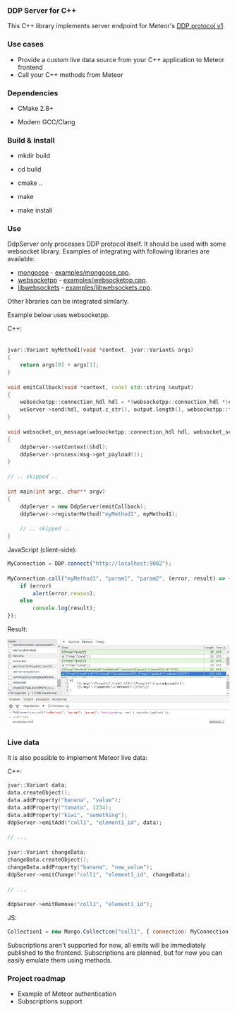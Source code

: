 ### DDP Server for C++

This C++ library implements server endpoint for Meteor's [DDP protocol v1](https://github.com/meteor/meteor/blob/devel/packages/ddp/DDP.md).

### Use cases

- Provide a custom live data source from your C++ application to Meteor frontend
- Call your C++ methods from Meteor

### Dependencies

  * CMake 2.8+

  * Modern GCC/Clang

### Build & install

  * mkdir build

  * cd build

  * cmake ..

  * make

  * make install

### Use

DdpServer only processes DDP protocol itself. It should be used with some websocket library. Examples of integrating with following libraries are available:
 - [mongoose](https://github.com/cesanta/mongoose) - [examples/mongoose.cpp](https://github.com/andrei-markeev/ddpserver/blob/master/examples/mongoose.cpp).
 - [websocketpp](https://github.com/zaphoyd/websocketpp) - [examples/websocketpp.cpp](https://github.com/andrei-markeev/ddpserver/blob/master/examples/websocketpp.cpp).
 - [libwebsockets](https://libwebsockets.org) - [examples/libwebsockets.cpp](https://github.com/andrei-markeev/ddpserver/blob/master/examples/libwebsockets.cpp).

Other libraries can be integrated similarly.

Example below uses websocketpp.

C++:

```cpp

jvar::Variant myMethod1(void *context, jvar::Variant& args)
{
	return args[0] + args[1];
}

void emitCallback(void *context, const std::string &output)
{
    websocketpp::connection_hdl hdl = *(websocketpp::connection_hdl *)context;
    wsServer->send(hdl, output.c_str(), output.length(), websocketpp::frame::opcode::text);
}

void websocket_on_message(websocketpp::connection_hdl hdl, websocket_server::message_ptr msg)
{
    ddpServer->setContext(&hdl);
    ddpServer->process(msg->get_payload());
}

// .. skipped ..

int main(int argc, char** argv)
{
	ddpServer = new DdpServer(emitCallback);
	ddpServer->registerMethod("myMethod1", myMethod1);

	// .. skipped ..
}

```

JavaScript (client-side):

```javascript
MyConnection = DDP.connect("http://localhost:9002");

MyConnection.call("myMethod1", "param1", "param2", (error, result) => {
	if (error)
		alert(error.reason);
	else
		console.log(result);
});

```

Result:

![screenshot](https://github.com/andrei-markeev/ddpserver/blob/master/examples/websocketpp.png)

### Live data

It is also possible to implement Meteor live data:

C++:

```cpp
jvar::Variant data;
data.createObject();
data.addProperty("banana", "value");
data.addProperty("tomato", 1234);
data.addProperty("kiwi", "something");
ddpServer->emitAdd("coll1", "element1_id", data);

// ...

jvar::Variant changeData;
changeData.createObject();
changeData.addProperty("banana", "new_value");
ddpServer->emitChange("coll1", "element1_id", changeData);

// ...

ddpServer->emitRemove("coll1", "element1_id");	
```

JS:

```js
Collection1 = new Mongo.Collection("coll1", { connection: MyConnection });
```

Subscriptions aren't supported for now, all emits will be immediately published
to the frontend. Subscriptions are planned, but for now you can easily emulate
them using methods.

### Project roadmap

 - Example of Meteor authentication
 - Subscriptions support


